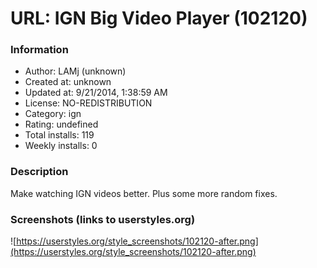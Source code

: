 # URL: IGN Big Video Player (102120)

### Information
- Author: LAMj (unknown)
- Created at: unknown
- Updated at: 9/21/2014, 1:38:59 AM
- License: NO-REDISTRIBUTION
- Category: ign
- Rating: undefined
- Total installs: 119
- Weekly installs: 0


### Description
Make watching IGN videos better. Plus some more random fixes.


### Screenshots (links to userstyles.org)
![https://userstyles.org/style_screenshots/102120-after.png](https://userstyles.org/style_screenshots/102120-after.png)


